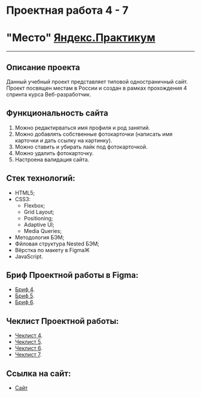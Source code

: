 # Проектная работа 4 - 7
# "Место" [Яндекс.Практикум](https://practicum.yandex.ru/)
---

## Описание проекта
Данный учебный проект представляет типовой одностраничный сайт.
Проект посвящен местам в России и создан в рамках прохождения 4 спринта курса Веб-разработчик.

## Функциональность сайта

1. Можно редактирваться имя профиля и род занятий.
2. Можно добавлять собственные фотокарточки (написать имя карточки и дать ссылку на картинку).
3. Можно ставить и убирать лайк под фотокарточкой.
4. Можно удалить фотокарточку.
5. Настроена валидация сайта.

## Стек технологий:
- HTML5;
- CSS3:
  - Flexbox;
  - Grid Layout;
  - Positioning;
  - Adaptive UI;
  - Media Queries;
- Методология БЭМ;
- Фйловая структура Nested БЭМ;
- Вёрстка по макету в FigmaЖ
- JavaScript.

## Бриф Проектной работы в Figma:
- [Бриф 4](https://www.figma.com/file/2cn9N9jSkmxD84oJik7xL7/JavaScript.-Sprint-4?node-id=28212%3A326).
- [Бриф 5](https://www.figma.com/file/bjyvbKKJN2naO0ucURl2Z0/JavaScript.-Sprint-5?node-id=0%3A1).
- [Бриф 6](https://www.figma.com/file/kRVLKwYG3d1HGLvh7JFWRT/JavaScript.-Sprint-6?node-id=1124%3A73).

## Чеклист Проектной работы:
- [Чеклист 4](https://code.s3.yandex.net/web-developer/checklists-pdf/new-program/checklist-4.pdf).
- [Чеклист 5](https://code.s3.yandex.net/web-developer/checklists-pdf/new-program/checklist-5.pdf).
- [Чеклист 6](https://code.s3.yandex.net/web-developer/checklists-pdf/new-program/checklist-6.pdf).
- [Чеклист 7](https://code.s3.yandex.net/web-developer/checklists-pdf/new-program/checklist-7.pdf).

## Ссылка на сайт:
- [Сайт](https://ezdovoymamont.github.io/mesto/)
